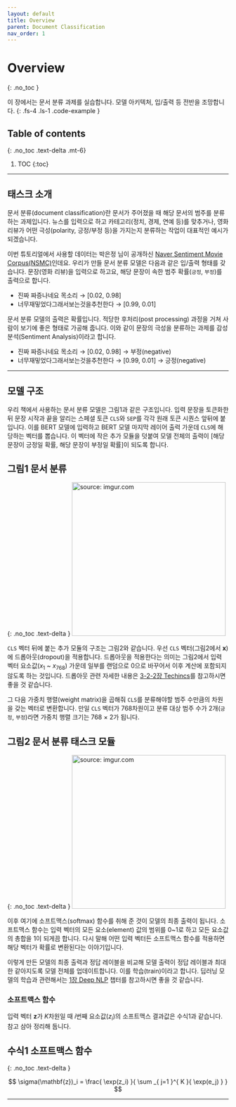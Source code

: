 ```yaml
---
layout: default
title: Overview
parent: Document Classification
nav_order: 1
---
```


# Overview
{: .no_toc }

이 장에서는 문서 분류 과제를 실습합니다. 모델 아키텍처, 입/출력 등 전반을 조망합니다.
{: .fs-4 .ls-1 .code-example }

## Table of contents
{: .no_toc .text-delta .mt-6}

1. TOC
{:toc}

---

## 태스크 소개

문서 분류(document classification)란 문서가 주어졌을 때 해당 문서의 범주를 분류하는 과제입니다. 뉴스를 입력으로 하고 카테고리(정치, 경제, 연예 등)를 맞추거나, 영화 리뷰가 어떤 극성(polarity, 긍정/부정 등)을 가지는지 분류하는 작업이 대표적인 예시가 되겠습니다.

이번 튜토리얼에서 사용할 데이터는 박은정 님이 공개하신 [Naver Sentiment Movie Corpus(NSMC)](https://github.com/e9t/nsmc)인데요. 우리가 만들 문서 분류 모델은 다음과 같은 입/출력 형태를 갖습니다. 문장(영화 리뷰)을 입력으로 하고요, 해당 문장이 속한 범주 확률(`긍정`, `부정`)를 출력으로 합니다.

- 진짜 짜증나네요 목소리 → [0.02, 0.98]
- 너무재밓었다그래서보는것을추천한다 → [0.99, 0.01]

문서 분류 모델의 출력은 확률입니다. 적당한 후처리(post processing) 과정을 거쳐 사람이 보기에 좋은 형태로 가공해 줍니다. 이와 같이 문장의 극성을 분류하는 과제를 감성 분석(Sentiment Analysis)이라고 합니다.

- 진짜 짜증나네요 목소리 → [0.02, 0.98] → 부정(negative)
- 너무재밓었다그래서보는것을추천한다 → [0.99, 0.01] → 긍정(negative)


---

## 모델 구조

우리 책에서 사용하는 문서 분류 모델은 그림1과 같은 구조입니다. 입력 문장을 토큰화한 뒤 문장 시작과 끝을 알리는 스페셜 토큰 `CLS`와 `SEP`를 각각 원래 토큰 시퀀스 앞뒤에 붙입니다. 이를 BERT 모델에 입력하고 BERT 모델 마지막 레이어 출력 가운데 `CLS`에 해당하는 벡터를 뽑습니다. 이 벡터에 작은 추가 모듈을 덧붙여 모델 전체의 출력이 [해당 문장이 긍정일 확률, 해당 문장이 부정일 확률]이 되도록 합니다.

## **그림1** 문서 분류
{: .no_toc .text-delta }
<img src="https://i.imgur.com/5lpkDEB.png" width="350px" title="source: imgur.com" />

`CLS` 벡터 뒤에 붙는 추가 모듈의 구조는 그림2와 같습니다. 우선 `CLS` 벡터(그림2에서 $\mathbf{x}$)에 드롭아웃(dropout)을 적용합니다. 드롭아웃을 적용한다는 의미는 그림2에서 입력 벡터 요소값($x_1$ \~ $x_{768}$) 가운데 일부를 랜덤으로 0으로 바꾸어서 이후 계산에 포함되지 않도록 하는 것입니다. 드롭아웃 관련 자세한 내용은 [3-2-2장 Techincs](https://ratsgo.github.io/nlpbook/docs/language_model/tr_technics)를 참고하시면 좋을 것 같습니다.

그 다음 가중치 행렬(weight matrix)을 곱해줘 `CLS`를 분류해야할 범주 수만큼의 차원을 갖는 벡터로 변환합니다. 만일 `CLS` 벡터가 768차원이고 분류 대상 범주 수가 2개(`긍정`, `부정`)라면 가중치 행렬 크기는 768 $\times$ 2가 됩니다. 

## **그림2** 문서 분류 태스크 모듈
{: .no_toc .text-delta }
<img src="https://i.imgur.com/NwcI0H2.png" width="350px" title="source: imgur.com" />

이후 여기에 소프트맥스(softmax) 함수를 취해 준 것이 모델의 최종 출력이 됩니다. 소프트맥스 함수는 입력 벡터의 모든 요소(element) 값의 범위를 0\~1로 하고 모든 요소값의 총합을 1이 되게끔 합니다. 다시 말해 어떤 입력 벡터든 소프트맥스 함수를 적용하면 해당 벡터가 확률로 변환된다는 이야기입니다. 

이렇게 만든 모델의 최종 출력과 정답 레이블을 비교해 모델 출력이 정답 레이블과 최대한 같아지도록 모델 전체를 업데이트합니다. 이를 학습(train)이라고 합니다. 딥러닝 모델의 학습과 관련해서는 [1장 Deep NLP](https://ratsgo.github.io/nlpbook/docs/introduction/deepnlp/) 챕터를 참고하시면 좋을 것 같습니다.


### 소프트맥스 함수

입력 벡터 $\mathbf{z}$가 $K$차원일 때 $i$번째 요소값($z_i$)의 소프트맥스 결과값은 수식1과 같습니다. 참고 삼아 정리해 둡니다.

## **수식1** 소프트맥스 함수
{: .no_toc .text-delta }

$$
\sigma(\mathbf{z})_i = \frac{ \exp(z_i) }{ \sum _{ j=1 }^{ K }{ \exp(e_j) } }
$$


---

